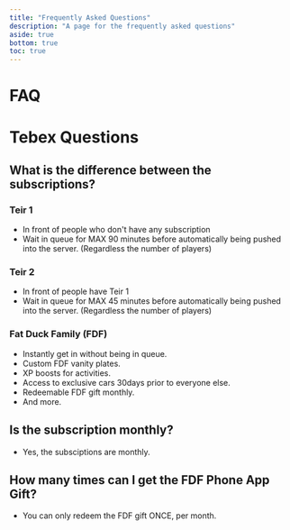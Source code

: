 ```yaml
---
title: "Frequently Asked Questions"
description: "A page for the frequently asked questions"
aside: true
bottom: true
toc: true
---
```


# FAQ

# Tebex Questions
## What is the difference between the subscriptions?

### Teir 1
- In front of people who don't have any subscription
- Wait in queue for MAX 90 minutes before automatically being pushed into the server. (Regardless the number of players)

### Teir 2
- In front of people have Teir 1
- Wait in queue for MAX 45 minutes before automatically being pushed into the server. (Regardless the number of players)

### Fat Duck Family (FDF)
- Instantly get in without being in queue.
- Custom FDF vanity plates.
- XP boosts for activities.
- Access to exclusive cars 30days prior to everyone else.
- Redeemable FDF gift monthly.
- And more.

## Is the subscription monthly?
- Yes, the subsciptions are monthly.

## How many times can I get the FDF Phone App Gift?
- You can only redeem the FDF gift ONCE, per month.
